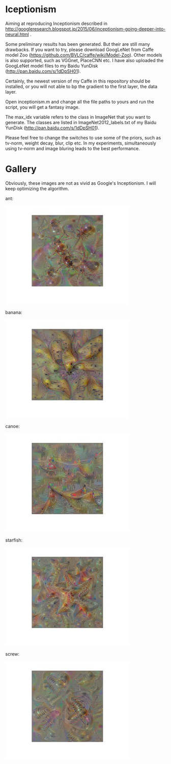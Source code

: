 Iceptionism
===============

Aiming at reproducing Inceptionism described in http://googleresearch.blogspot.jp/2015/06/inceptionism-going-deeper-into-neural.html .

Some preliminary results has been generated. But their are still many drawbacks. If you want to try, please download GoogLeNet from 
Caffe model Zoo (https://github.com/BVLC/caffe/wiki/Model-Zoo). Other models is also supported, such as VGGnet, PlaceCNN etc. I have also uploaded the GoogLeNet model files to my Baidu YunDisk (http://pan.baidu.com/s/1dDpSH01).

Certainly, the newest version of my Caffe in this repository should be installed, or you will not able to bp the gradient to the first layer, the data layer.

Open inceptionism.m and change all the file paths to yours and run the script, you will get a fantasy image.

The max_idx variable refers to the class in ImageNet that you want to generate. The classes are listed in ImageNet2012_labels.txt 
of my Baidu YunDisk (http://pan.baidu.com/s/1dDpSH01).

Please feel free to change the switches to use some of the priors, such as tv-norm, weight decay, blur, clip etc. In my experiments, simultaneously using tv-norm and image bluring leads to the best performance.

Gallery
==============
Obviously, these images are not as vivid as Google's Inceptionism. I will keep optimizing the algorithm.

ant:

![ant](gallery/ant.jpg)

banana:

![banana](gallery/banana.jpg)

canoe:

![canoe](gallery/canoe.jpg)

starfish:

![starfish](gallery/starfish.jpg)

screw:

![screw](gallery/screw.jpg)

